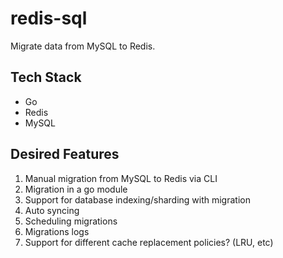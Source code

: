 # redis-sql 

Migrate data from MySQL to Redis. 

## Tech Stack 

- Go 
- Redis
- MySQL 

## Desired Features

1. Manual migration from MySQL to Redis via CLI
2. Migration in a go module
3. Support for database indexing/sharding with migration
4. Auto syncing
5. Scheduling migrations
6. Migrations logs
7. Support for different cache replacement policies? (LRU, etc)